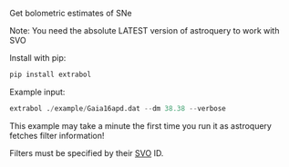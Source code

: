 Get bolometric estimates of SNe

Note: You need the absolute LATEST version of astroquery to work with SVO


Install with pip:

```bash
pip install extrabol
```

Example input:

```python
extrabol ./example/Gaia16apd.dat --dm 38.38 --verbose
```

This example may take a minute the first time you run it as astroquery fetches filter information!

Filters must be specified by their [SVO](http://svo2.cab.inta-csic.es/svo/theory/fps3/) ID.

